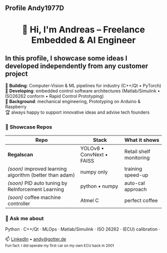## Profile Andy1977D


<h1 align="center">👋 Hi, I'm Andreas – Freelance Embedded & AI Engineer</h1>

## In this profile, I showcase some ideas I developed independently from any customer project

🔭 **Building**: Computer-Vision & ML pipelines for industry (C++/Qt • PyTorch)  
🔭 **Developing**: embedded control software architectures (Matlab/Simulink • ISO26262 conform • Rapid Control Prototyping)  
🔭 **Background**: mechanical engineering, Prototyping on Arduino & Raspberry  
🏆 always happy to support innovative ideas and advise tech founders

### 🚀 Showcase Repos
| Repo | Stack | What it shows |
|------|-------|---------------|
| **Regalscan** | YOLOv8 • ConvNext • FAISS | Retail shelf monitoring |
| *(soon)* improved learning algorithm (better than adam) | numpy only | training speed-up |
| *(soon)* PID auto tuning by ReInforcement Learning | python • numpy | auto-cal approach |
| *(soon)* coffee machine controller | Atmel  C | perfect coffee |


### 💬 Ask me about  
Python · C++/Qt · MLOps · Matlab/Simulink · ISO 26262 · (ECU) calibration ·

📫 [LinkedIn](…) • andy@gotter.de  
<sub>Fun fact: I did operate my first car on my own ECU back in 2001</sub>






